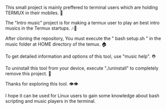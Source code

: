 This small project is mainly preffered to terminal users which are holding TERMUX in their mobiles. 📱

The "Intro music" project is for making a termux user to play an best intro musics in the Termux startups. 🎶🎵

After cloning the repository, You must execute the " bash setup.sh " in the music folder at HOME directory of the temux. 🏠

To get detailed information and options of this tool, use "music help". ⛑️

To uninstall this tool from your device, execute "./uninstall" to completely remove this project. 🚮

Thanks for exploring this tool. 👁️👁️

I hope it can be used for Linux users to gain some knowledge about bash scripting and music players in the terminal.
